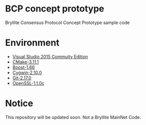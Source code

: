 # BCP concept prototype
Bryllite Consensus Protocol Concept Prototype sample code

# Environment
* [Visual Studio 2015 Commuity Edition](https://www.visualstudio.com/ko/vs/older-downloads/)
* [CMake-3.11.1](https://cmake.org/download/)
* [Boost-1.66](https://sourceforge.net/projects/boost/files/boost-binaries/1.66.0/)
* [Cygwin-2.10.0](https://www.cygwin.com)
* [Git-2.17.0](https://git-scm.com/downloads)
* [OpenSSL-1.1.0c](https://openssl.org)

# Notice
This repository will be updated soon.
Not a Bryllite MainNet Code.
